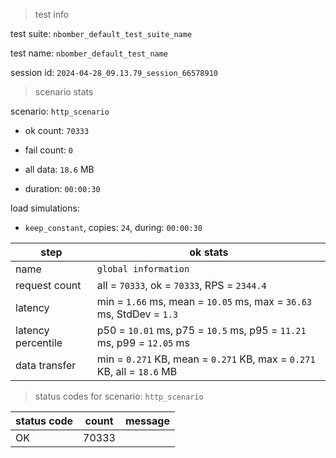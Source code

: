 > test info

test suite: `nbomber_default_test_suite_name`

test name: `nbomber_default_test_name`

session id: `2024-04-28_09.13.79_session_66578910`

> scenario stats

scenario: `http_scenario`

  - ok count: `70333`

  - fail count: `0`

  - all data: `18.6` MB

  - duration: `00:00:30`

load simulations:

  - `keep_constant`, copies: `24`, during: `00:00:30`

|step|ok stats|
|---|---|
|name|`global information`|
|request count|all = `70333`, ok = `70333`, RPS = `2344.4`|
|latency|min = `1.66` ms, mean = `10.05` ms, max = `36.63` ms, StdDev = `1.3`|
|latency percentile|p50 = `10.01` ms, p75 = `10.5` ms, p95 = `11.21` ms, p99 = `12.05` ms|
|data transfer|min = `0.271` KB, mean = `0.271` KB, max = `0.271` KB, all = `18.6` MB|


> status codes for scenario: `http_scenario`

|status code|count|message|
|---|---|---|
|OK|70333||


